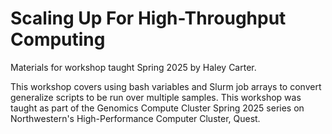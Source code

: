 # Scaling Up For High-Throughput Computing
Materials for workshop taught Spring 2025 by Haley Carter. 

This workshop covers using bash variables and Slurm job arrays to convert generalize scripts to be run over multiple samples. This workshop was taught as part of the Genomics Compute Cluster Spring 2025 series on Northwestern's High-Performance Computer Cluster, Quest. 
